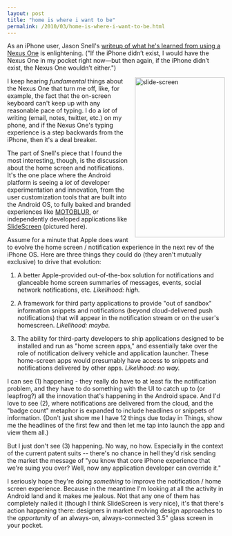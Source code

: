 ```yaml
---
layout: post
title: "home is where i want to be"
permalink: /2010/03/home-is-where-i-want-to-be.html
---
```


<p>As an iPhone user, Jason Snell's <a href="http://www.macworld.com/article/146788/2010/03/nexus_one_iphone.html">writeup of what he's learned from using a Nexus One</a> is enlightening.  ("If the iPhone didn’t exist, I would have the Nexus One in my pocket right now—but then again, if the iPhone didn’t exist, the Nexus One wouldn’t either.")</p>

<p><a href="http://slidescreenhome.com/"><img src="http://stuff.sippey.com/snaps/2010/03/slide-screen-20100305-101118.jpg" alt="slide-screen" style="float:right; padding-left:5px; padding-bottom:5px;" width="208" height="371" /></a> I keep hearing <em>fundamental</em> things about the Nexus One that turn me off, like, for example, the fact that the on-screen keyboard can't keep up with any reasonable pace of typing.  I do a <em>lot</em> of writing (email, notes, twitter, etc.) on my phone, and if the Nexus One's typing experience is a step backwards from the iPhone, then it's a deal breaker.</p>

<p>The part of Snell's piece that I found the most interesting, though, is the discussion about the home screen and notifications. It's the one place where the Android platform is seeing a <em>lot</em> of developer experimentation and innovation, from the user customization tools that are built into the Android OS, to fully baked and branded experiences like <a href="http://www.motorola.com/Consumers/US-EN/Consumer-Product-and-Services/MOTOBLUR/Meet-MOTOBLUR">MOTOBLUR</a>, or independently developed applications like <a href="http://slidescreenhome.com/">SlideScreen</a> (pictured here).</p>

<p>Assume for a minute that Apple does want to evolve the home screen / notification experience in the next rev of the iPhone OS. Here are three things they could do (they aren't mutually exclusive) to drive that evolution:</p>

<ol>
<li><p>A better Apple-provided out-of-the-box solution for notifications and glanceable home screen summaries of messages, events, social network notifications, etc.  <em>Likelihood: high.</em></p></li>
<li><p>A framework for third party applications to provide "out of sandbox" information snippets and notifications (beyond cloud-delivered push notifications) that will appear in the notification stream or on the user's homescreen.  <em>Likelihood: maybe.</em></p></li>
<li><p>The ability for third-party developers to ship applications designed to be installed and run as "home screen apps," and essentially take over the role of notification delivery vehicle and application launcher.  These home-screen apps would presumably have access to snippets and notifications delivered by other apps. <em>Likelihood: no way.</em></p></li>
</ol>

<p>I can see (1) happening - they really do have to at least fix the notification problem, and they have to do something with the UI to catch up to (or leapfrog?) all the innovation that's happening in the Android space.  And I'd love to see (2), where notifications are delivered from the cloud, and the "badge count" metaphor is expanded to include headlines or snippets of information.  (Don't just show me I have 12 things due today in Things, show me the headlines of the first few and then let me tap into launch the app and view them all.)</p>

<p>But I just don't see (3) happening.  No way, no how.  Especially in the context of the current patent suits -- there's no chance in hell they'd risk sending the market the message of "you know that core iPhone experience that we're suing you over? Well, now any application developer can override it."</p>

<p>I seriously hope they're doing <em>something</em> to improve the notification / home screen experience.  Because in the meantime I'm looking at all the activity in Android land and it makes me jealous.  Not that any one of them has completely nailed it (though I think SlideScreen is very nice), it's that there's action happening there:  designers in market evolving design approaches to the <em>opportunity</em> of an always-on, always-connected 3.5" glass screen in your pocket.</p>



